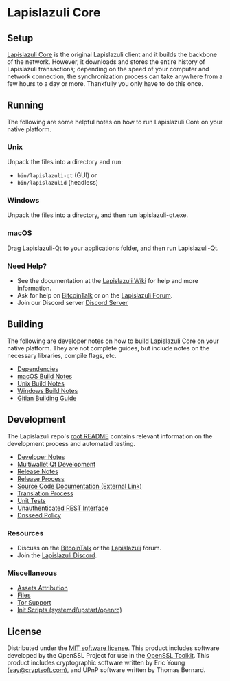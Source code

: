 Lapislazuli Core
=============

Setup
---------------------
[Lapislazuli Core](http://lapislazuli.org/wallet) is the original Lapislazuli client and it builds the backbone of the network. However, it downloads and stores the entire history of Lapislazuli transactions; depending on the speed of your computer and network connection, the synchronization process can take anywhere from a few hours to a day or more. Thankfully you only have to do this once.

Running
---------------------
The following are some helpful notes on how to run Lapislazuli Core on your native platform.

### Unix

Unpack the files into a directory and run:

- `bin/lapislazuli-qt` (GUI) or
- `bin/lapislazulid` (headless)

### Windows

Unpack the files into a directory, and then run lapislazuli-qt.exe.

### macOS

Drag Lapislazuli-Qt to your applications folder, and then run Lapislazuli-Qt.

### Need Help?

* See the documentation at the [Lapislazuli Wiki](https://github.com/forking-altcoins/lapislazuli/wiki)
for help and more information.
* Ask for help on [BitcoinTalk](https://bitcointalk.org/index.php?topic=1262920.0) or on the [Lapislazuli Forum](http://forum.lapislazuli.org/).
* Join our Discord server [Discord Server](https://discord.lapislazuli.org)

Building
---------------------
The following are developer notes on how to build Lapislazuli Core on your native platform. They are not complete guides, but include notes on the necessary libraries, compile flags, etc.

- [Dependencies](dependencies.md)
- [macOS Build Notes](build-osx.md)
- [Unix Build Notes](build-unix.md)
- [Windows Build Notes](build-windows.md)
- [Gitian Building Guide](gitian-building.md)

Development
---------------------
The Lapislazuli repo's [root README](/README.md) contains relevant information on the development process and automated testing.

- [Developer Notes](developer-notes.md)
- [Multiwallet Qt Development](multiwallet-qt.md)
- [Release Notes](release-notes.md)
- [Release Process](release-process.md)
- [Source Code Documentation (External Link)](https://www.fuzzbawls.pw/lapislazuli/doxygen/)
- [Translation Process](translation_process.md)
- [Unit Tests](unit-tests.md)
- [Unauthenticated REST Interface](REST-interface.md)
- [Dnsseed Policy](dnsseed-policy.md)

### Resources
* Discuss on the [BitcoinTalk](https://bitcointalk.org/index.php?topic=1262920.0) or the [Lapislazuli](http://forum.lapislazuli.org/) forum.
* Join the [Lapislazuli Discord](https://discord.lapislazuli.org).

### Miscellaneous
- [Assets Attribution](assets-attribution.md)
- [Files](files.md)
- [Tor Support](tor.md)
- [Init Scripts (systemd/upstart/openrc)](init.md)

License
---------------------
Distributed under the [MIT software license](/COPYING).
This product includes software developed by the OpenSSL Project for use in the [OpenSSL Toolkit](https://www.openssl.org/). This product includes
cryptographic software written by Eric Young ([eay@cryptsoft.com](mailto:eay@cryptsoft.com)), and UPnP software written by Thomas Bernard.
